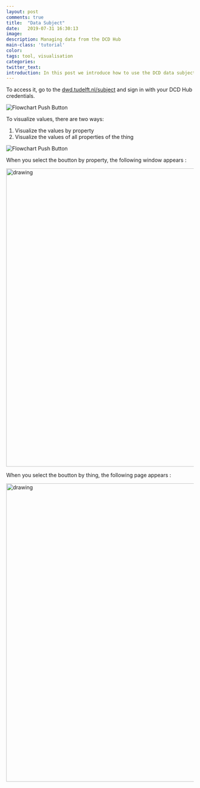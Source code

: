 ```yaml
---
layout: post
comments: true
title:  "Data Subject"
date:   2019-07-31 16:30:13
image: 
description: Managing data from the DCD Hub
main-class: 'tutorial'
color:
tags: tool, visualisation
categories:
twitter_text:
introduction: In this post we introduce how to use the DCD data subject website for visualising data.
---
```


To access it, go to the [dwd.tudelft.nl/subject](https://dwd.tudelft.nl/subject) and sign in with your DCD Hub credentials.

![Flowchart Push Button](/lab/assets/img/posts/signin.png)

To visualize values, there are two ways:
1. Visualize the values by property
2. Visualize the values of all properties of the thing

![Flowchart Push Button](/lab/assets/img/posts/data-subject-thing.png)

When you select the boutton by property, the following window appears :

<img src="/lab/assets/img/posts/data-subject-visualize-property.png" alt="drawing" width="800"/>

When you select the boutton by thing, the following page appears :

<img src="/lab/assets/img/posts/data-subject-visualize-thing.png" alt="drawing" width="800"/>
